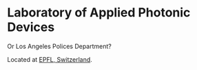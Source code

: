 # Laboratory of Applied Photonic Devices
Or Los Angeles Polices Department?

Located at [EPFL, Switzerland](https://www.epfl.ch/labs/lapd/).
